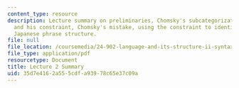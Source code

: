 ```yaml
---
content_type: resource
description: Lecture summary on preliminaries, Chomsky's subcategorization mechanism
  and his constraint, Chomsky's mistake, using the constraint to identify heads, and
  Japanese phrase structure.
file: null
file_location: /coursemedia/24-902-language-and-its-structure-ii-syntax-fall-2003/35d7e4162a555cdfa93978c65e37c09a_ln2_3.pdf
file_type: application/pdf
resourcetype: Document
title: Lecture 2 Summary
uid: 35d7e416-2a55-5cdf-a939-78c65e37c09a
---
```

